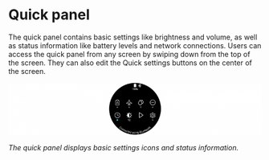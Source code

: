 # Quick panel

The quick panel contains basic settings like brightness and volume, as well as status information like battery levels and network connections. Users can access the quick panel from any screen by swiping down from the top of the screen. They can also edit the Quick settings buttons on the center of the screen.

![](media/5.4.0-800x165.png)

*The quick panel displays basic settings icons and status information.*

